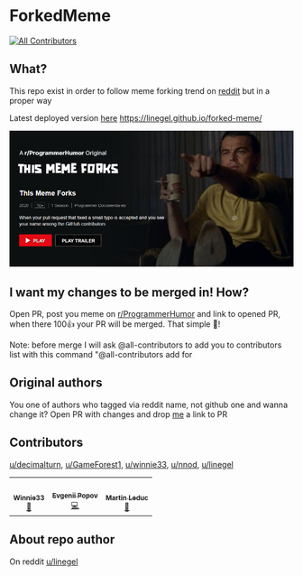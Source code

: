 # ForkedMeme
<!-- ALL-CONTRIBUTORS-BADGE:START - Do not remove or modify this section -->
[![All Contributors](https://img.shields.io/badge/all_contributors-2-orange.svg?style=flat-square)](#contributors)
<!-- ALL-CONTRIBUTORS-BADGE:END -->
## What?
This repo exist in order to follow meme forking trend on [reddit](https://www.reddit.com/r/ProgrammerHumor) but in a proper way

Latest deployed version [here](https://linegel.github.io/forked-meme/) https://linegel.github.io/forked-meme/

![Artwork made by u/nnod](/nnod.png)

## I want my changes to be merged in! How?
Open PR, post you meme on [r/ProgrammerHumor](https://www.reddit.com/r/ProgrammerHumor) and link to opened PR, when there 100👍 your PR will be merged. That simple 💫!

Note: before merge I will ask @all-contributors to add you to contributors list with this command "@all-contributors add <username> for <contributions>
 
 ## Original authors
 You one of authors who tagged via reddit name, not github one and wanna change it? Open PR with changes and drop [me](https://www.reddit.com/user/linegel) a link to PR

## Contributors
[u/decimalturn](https://www.reddit.com/u/decimalturn), [u/GameForest1](https://www.reddit.com/u/GameForest1), [u/winnie33](https://www.reddit.com/u/winnie33), [u/nnod](https://www.reddit.com/u/nnod), [u/linegel](https://www.reddit.com/u/linegel)

<!-- ALL-CONTRIBUTORS-LIST:START - Do not remove or modify this section -->
<!-- prettier-ignore-start -->
<!-- markdownlint-disable -->
<table>
  <tr>
    <td align="center"><a href="https://github.com/winnie334"><img src="https://avatars0.githubusercontent.com/u/24432799?v=4" width="100px;" alt=""/><br /><sub><b>Winnie33</b></sub></a><br /><a href="https://github.com/linegel/forked-meme/issues?q=author%3Awinnie334" title="Bug reports">🐛</a></td>
    <td align="center"><a href="https://github.com/linegel"><img src="https://avatars0.githubusercontent.com/u/1746296?v=4" width="100px;" alt=""/><br /><sub><b>Evgenii Popov</b></sub></a><br /><a href="https://github.com/linegel/forked-meme/commits?author=linegel" title="Code">💻</a></td>
    <td align="center"><a href="https://github.com/DecimalTurn"><img src="https://avatars2.githubusercontent.com/u/31558169?v=4" width="100px;" alt=""/><br /><sub><b>Martin Leduc</b></sub></a><br /><a href="https://github.com/linegel/forked-meme/commits?author=DecimalTurn" title="Documentation">📖</a></td>
  </tr>
</table>

<!-- markdownlint-enable -->
<!-- prettier-ignore-end -->
<!-- ALL-CONTRIBUTORS-LIST:END -->
 ## About repo author
 On reddit [u/linegel](https://www.reddit.com/u/linegel)

